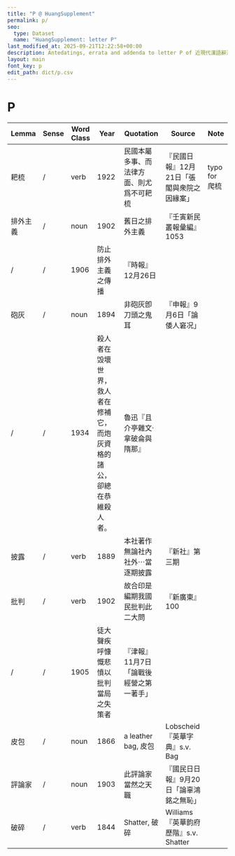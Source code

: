 ```yaml
---
title: "P @ HuangSupplement"
permalink: p/
seo:
  type: Dataset
  name: "HuangSupplement: letter P"
last_modified_at: 2025-09-21T12:22:58+00:00
description: Antedatings, errata and addenda to letter P of 近現代漢語辭源
layout: main
font_key: p
edit_path: dict/p.csv
---
```

# P

<!-- Anything not in the table must be before this comment. -->

Lemma|Sense|Word Class|Year|Quotation|Source|Note|
---|---|---|---|---|---|---|
耙梳|/|verb|1922|民國本屬多事、而法律方面、則尤爲不可耙梳|『民國日報』12月21日「張閣與衆院之因緣案」|typo for 爬梳|
排外主義|/|noun|1902|舊日之排外主義|『壬寅新民叢報彙編』1053||
|/|/|1906|防止排外主義之傳播|『時報』12月26日||
砲灰|/|noun|1894|非砲灰卽刀頭之鬼耳|『申報』9月6日「論倭人窘况」||
|/|/|1934|殺人者在毁壞世界，救人者在修補它，而炮灰資格的諸公，卻總在恭維殺人者。|魯迅『且介亭雜文‧拿破侖與隋那』||
披露|/|verb|1889|本社著作無論社內社外⋯當逐期披露|『新社』第三期||
批判|/|verb|1902|故合印是編期我國民批判此二大問|『新廣東』100||
|/|/|1905|徒大聲疾呼慷慨悲憤以批判當局之失策者|『津報』11月7日「論戰後經營之第一著手」||
皮包|/|noun|1866|a leather bag, 皮包|Lobscheid『英華字典』s.v. Bag||
評論家|/|noun|1903|此評論家當然之天職|『國民日日報』9月20日「論辜鴻銘之無恥」||
破碎|/|verb|1844|Shatter, 破碎|Williams『英華韵府歷階』s.v. Shatter||
